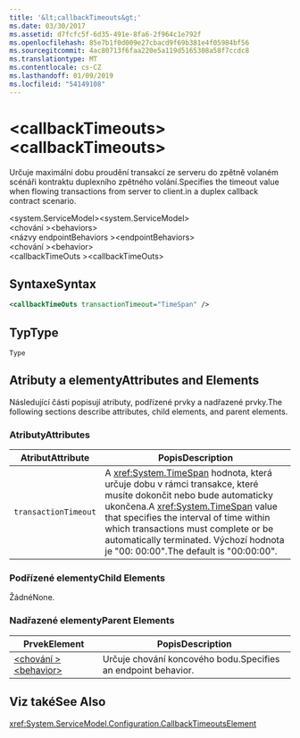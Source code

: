 ```yaml
---
title: '&lt;callbackTimeouts&gt;'
ms.date: 03/30/2017
ms.assetid: d7fcfc5f-6d35-491e-8fa6-2f964c1e792f
ms.openlocfilehash: 85e7b1f0d009e27cbacd9f69b381e4f05984bf56
ms.sourcegitcommit: 4ac80713f6faa220e5a119d5165308a58f7ccdc8
ms.translationtype: MT
ms.contentlocale: cs-CZ
ms.lasthandoff: 01/09/2019
ms.locfileid: "54149108"
---
```

# <a name="ltcallbacktimeoutsgt"></a><span data-ttu-id="1bc65-102">&lt;callbackTimeouts&gt;</span><span class="sxs-lookup"><span data-stu-id="1bc65-102">&lt;callbackTimeouts&gt;</span></span>
<span data-ttu-id="1bc65-103">Určuje maximální dobu proudění transakcí ze serveru do zpětně volaném scénáři kontraktu duplexního zpětného volání.</span><span class="sxs-lookup"><span data-stu-id="1bc65-103">Specifies the timeout value when flowing transactions from server to client.in a duplex callback contract scenario.</span></span>  
  
 <span data-ttu-id="1bc65-104">\<system.ServiceModel></span><span class="sxs-lookup"><span data-stu-id="1bc65-104">\<system.ServiceModel></span></span>  
<span data-ttu-id="1bc65-105">\<chování ></span><span class="sxs-lookup"><span data-stu-id="1bc65-105">\<behaviors></span></span>  
<span data-ttu-id="1bc65-106">\<názvy endpointBehaviors ></span><span class="sxs-lookup"><span data-stu-id="1bc65-106">\<endpointBehaviors></span></span>  
<span data-ttu-id="1bc65-107">\<chování ></span><span class="sxs-lookup"><span data-stu-id="1bc65-107">\<behavior></span></span>  
<span data-ttu-id="1bc65-108">\<callbackTimeOuts ></span><span class="sxs-lookup"><span data-stu-id="1bc65-108">\<callbackTimeOuts></span></span>  
  
## <a name="syntax"></a><span data-ttu-id="1bc65-109">Syntaxe</span><span class="sxs-lookup"><span data-stu-id="1bc65-109">Syntax</span></span>  
  
```xml  
<callbackTimeOuts transactionTimeout="TimeSpan" />
```  
  
## <a name="type"></a><span data-ttu-id="1bc65-110">Typ</span><span class="sxs-lookup"><span data-stu-id="1bc65-110">Type</span></span>  
 `Type`  
  
## <a name="attributes-and-elements"></a><span data-ttu-id="1bc65-111">Atributy a elementy</span><span class="sxs-lookup"><span data-stu-id="1bc65-111">Attributes and Elements</span></span>  
 <span data-ttu-id="1bc65-112">Následující části popisují atributy, podřízené prvky a nadřazené prvky.</span><span class="sxs-lookup"><span data-stu-id="1bc65-112">The following sections describe attributes, child elements, and parent elements.</span></span>  
  
### <a name="attributes"></a><span data-ttu-id="1bc65-113">Atributy</span><span class="sxs-lookup"><span data-stu-id="1bc65-113">Attributes</span></span>  
  
|<span data-ttu-id="1bc65-114">Atribut</span><span class="sxs-lookup"><span data-stu-id="1bc65-114">Attribute</span></span>|<span data-ttu-id="1bc65-115">Popis</span><span class="sxs-lookup"><span data-stu-id="1bc65-115">Description</span></span>|  
|---------------|-----------------|  
|`transactionTimeout`|<span data-ttu-id="1bc65-116">A <xref:System.TimeSpan> hodnota, která určuje dobu v rámci transakce, které musíte dokončit nebo bude automaticky ukončena.</span><span class="sxs-lookup"><span data-stu-id="1bc65-116">A <xref:System.TimeSpan> value that specifies the interval of time within which transactions must complete or be automatically terminated.</span></span> <span data-ttu-id="1bc65-117">Výchozí hodnota je "00: 00:00".</span><span class="sxs-lookup"><span data-stu-id="1bc65-117">The default is "00:00:00".</span></span>|  
  
### <a name="child-elements"></a><span data-ttu-id="1bc65-118">Podřízené elementy</span><span class="sxs-lookup"><span data-stu-id="1bc65-118">Child Elements</span></span>  
 <span data-ttu-id="1bc65-119">Žádné</span><span class="sxs-lookup"><span data-stu-id="1bc65-119">None.</span></span>  
  
### <a name="parent-elements"></a><span data-ttu-id="1bc65-120">Nadřazené elementy</span><span class="sxs-lookup"><span data-stu-id="1bc65-120">Parent Elements</span></span>  
  
|<span data-ttu-id="1bc65-121">Prvek</span><span class="sxs-lookup"><span data-stu-id="1bc65-121">Element</span></span>|<span data-ttu-id="1bc65-122">Popis</span><span class="sxs-lookup"><span data-stu-id="1bc65-122">Description</span></span>|  
|-------------|-----------------|  
|[<span data-ttu-id="1bc65-123">\<chování ></span><span class="sxs-lookup"><span data-stu-id="1bc65-123">\<behavior></span></span>](../../../../../docs/framework/configure-apps/file-schema/wcf/behavior-of-endpointbehaviors.md)|<span data-ttu-id="1bc65-124">Určuje chování koncového bodu.</span><span class="sxs-lookup"><span data-stu-id="1bc65-124">Specifies an endpoint behavior.</span></span>|  
  
## <a name="see-also"></a><span data-ttu-id="1bc65-125">Viz také</span><span class="sxs-lookup"><span data-stu-id="1bc65-125">See Also</span></span>  
 <xref:System.ServiceModel.Configuration.CallbackTimeoutsElement>
